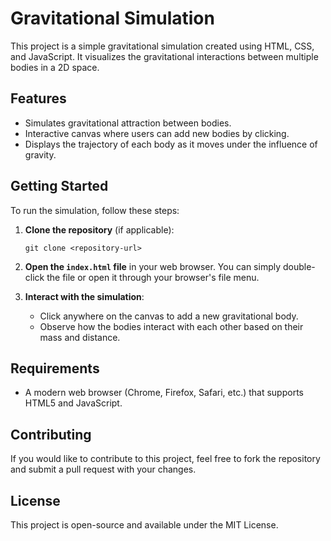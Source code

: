 # Gravitational Simulation

This project is a simple gravitational simulation created using HTML, CSS, and JavaScript. It visualizes the gravitational interactions between multiple bodies in a 2D space.

## Features

- Simulates gravitational attraction between bodies.
- Interactive canvas where users can add new bodies by clicking.
- Displays the trajectory of each body as it moves under the influence of gravity.

## Getting Started

To run the simulation, follow these steps:

1. **Clone the repository** (if applicable):
   ```
   git clone <repository-url>
   ```

2. **Open the `index.html` file** in your web browser. You can simply double-click the file or open it through your browser's file menu.

3. **Interact with the simulation**:
   - Click anywhere on the canvas to add a new gravitational body.
   - Observe how the bodies interact with each other based on their mass and distance.

## Requirements

- A modern web browser (Chrome, Firefox, Safari, etc.) that supports HTML5 and JavaScript.

## Contributing

If you would like to contribute to this project, feel free to fork the repository and submit a pull request with your changes.

## License

This project is open-source and available under the MIT License.
